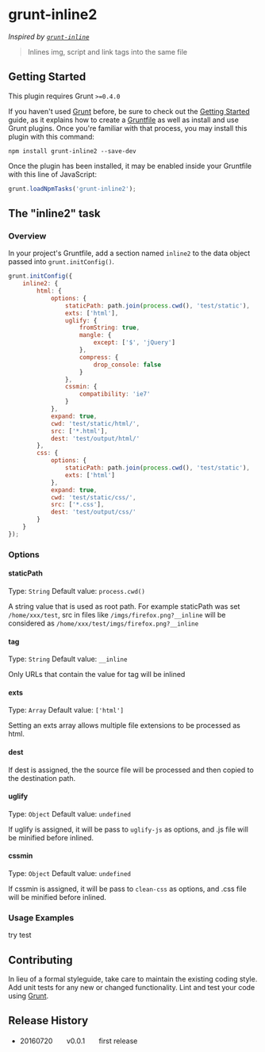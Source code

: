 # grunt-inline2
*Inspired by [`grunt-inline`](https://github.com/chyingp/grunt-inline)*
> Inlines img, script and link tags into the same file

## Getting Started
This plugin requires Grunt `>=0.4.0`

If you haven't used [Grunt](http://gruntjs.com/) before, be sure to check out the [Getting Started](http://gruntjs.com/getting-started) guide, as it explains how to create a [Gruntfile](http://gruntjs.com/sample-gruntfile) as well as install and use Grunt plugins. Once you're familiar with that process, you may install this plugin with this command:

```shell
npm install grunt-inline2 --save-dev
```

Once the plugin has been installed, it may be enabled inside your Gruntfile with this line of JavaScript:

```js
grunt.loadNpmTasks('grunt-inline2');
```

## The "inline2" task

### Overview
In your project's Gruntfile, add a section named `inline2` to the data object passed into `grunt.initConfig()`.

```js
grunt.initConfig({
    inline2: {
        html: {
            options: {
                staticPath: path.join(process.cwd(), 'test/static'),
                exts: ['html'],
                uglify: {
                    fromString: true,
                    mangle: {
                        except: ['$', 'jQuery']
                    },
                    compress: {
                        drop_console: false
                    }
                },
                cssmin: {
                    compatibility: 'ie7'
                }
            },
            expand: true,
            cwd: 'test/static/html/',
            src: ['*.html'],
            dest: 'test/output/html/'
        },
        css: {
            options: {
                staticPath: path.join(process.cwd(), 'test/static'),
                exts: ['html']
            },
            expand: true,
            cwd: 'test/static/css/',
            src: ['*.css'],
            dest: 'test/output/css/'
        }
    }
});
```

### Options

#### staticPath
Type: `String`
Default value: `process.cwd()`

A string value that is used as root path.
For example staticPath was set `/home/xxx/test`, src in files like `/imgs/firefox.png?__inline` will be considered as `/home/xxx/test/imgs/firefox.png?__inline`

#### tag
Type: `String`
Default value: `__inline`

Only URLs that contain the value for tag will be inlined

#### exts
Type: `Array`
Default value: `['html']`

Setting an exts array allows multiple file extensions to be processed as html.

#### dest

If dest is assigned, the the source file  will be processed and then copied to the destination path.

#### uglify
Type: `Object`
Default value: `undefined`

If uglify is assigned, it will be pass to `uglify-js` as options, and .js file will be minified before inlined.

#### cssmin
Type: `Object`
Default value: `undefined`

If cssmin is assigned, it will be pass to `clean-css` as options, and .css file will be minified before inlined.


### Usage Examples
try test


## Contributing
In lieu of a formal styleguide, take care to maintain the existing coding style. Add unit tests for any new or changed functionality. Lint and test your code using [Grunt](http://gruntjs.com/).

## Release History
* 20160720　　v0.0.1　　first release

